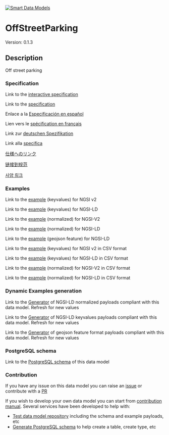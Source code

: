 [![Smart Data Models](https://smartdatamodels.org/wp-content/uploads/2022/01/SmartDataModels_logo.png "Logo")](https://smartdatamodels.org)
# OffStreetParking
Version: 0.1.3

## Description 

Off street parking
### Specification

Link to the [interactive specification](https://swagger.lab.fiware.org/?url=https://smart-data-models.github.io/dataModel.Parking/OffStreetParking/swagger.yaml)

Link to the [specification](https://github.com/smart-data-models/dataModel.Parking/blob/master/OffStreetParking/doc/spec.md)

Enlace a la [Especificación en español](https://github.com/smart-data-models/dataModel.Parking/blob/master/OffStreetParking/doc/spec_ES.md)

Lien vers le [spécification en français](https://github.com/smart-data-models/dataModel.Parking/blob/master/OffStreetParking/doc/spec_FR.md)

Link zur [deutschen Spezifikation](https://github.com/smart-data-models/dataModel.Parking/blob/master/OffStreetParking/doc/spec_DE.md)

Link alla [specifica](https://github.com/smart-data-models/dataModel.Parking/blob/master/OffStreetParking/doc/spec_IT.md)

[仕様へのリンク](https://github.com/smart-data-models/dataModel.Parking/blob/master/OffStreetParking/doc/spec_JA.md)

[链接到规范](https://github.com/smart-data-models/dataModel.Parking/blob/master/OffStreetParking/doc/spec_ZH.md)

[사양 링크](https://github.com/smart-data-models/dataModel.Parking/blob/master/OffStreetParking/doc/spec_KO.md)
### Examples

Link to the [example](https://smart-data-models.github.io/dataModel.Parking/OffStreetParking/examples/example.json) (keyvalues) for NGSI v2

Link to the [example](https://smart-data-models.github.io/dataModel.Parking/OffStreetParking/examples/example.jsonld) (keyvalues) for NGSI-LD

Link to the [example](https://smart-data-models.github.io/dataModel.Parking/OffStreetParking/examples/example-normalized.json) (normalized) for NGSI-V2

Link to the [example](https://smart-data-models.github.io/dataModel.Parking/OffStreetParking/examples/example-normalized.jsonld) (normalized) for NGSI-LD

Link to the [example](https://smart-data-models.github.io/dataModel.Parking/OffStreetParking/examples/example-geojsonfeature.json) (geojson feature) for NGSI-LD

Link to the [example](https://github.com/smart-data-models/dataModel.Parking/blob/master/OffStreetParking/examples/example.json.csv) (keyvalues) for NGSI v2 in CSV format

Link to the [example](https://github.com/smart-data-models/dataModel.Parking/blob/master/OffStreetParking/examples/example.jsonld.csv) (keyvalues) for NGSI-LD in CSV format

Link to the [example](https://github.com/smart-data-models/dataModel.Parking/blob/master/OffStreetParking/examples/example-normalized.json.csv) (normalized) for NGSI-V2 in CSV format

Link to the [example](https://github.com/smart-data-models/dataModel.Parking/blob/master/OffStreetParking/examples/example-normalized.jsonld.csv) (normalized) for NGSI-LD in CSV format
### Dynamic Examples generation

Link to the [Generator](https://smartdatamodels.org/extra/ngsi-ld_generator.php?schemaUrl=https://raw.githubusercontent.com/smart-data-models/dataModel.Parking/master/OffStreetParking/schema.json&email=info@smartdatamodels.org) of NGSI-LD normalized payloads compliant with this data model. Refresh for new values

Link to the [Generator](https://smartdatamodels.org/extra/ngsi-ld_generator_keyvalues.php?schemaUrl=https://raw.githubusercontent.com/smart-data-models/dataModel.Parking/master/OffStreetParking/schema.json&email=info@smartdatamodels.org) of NGSI-LD keyvalues payloads compliant with this data model. Refresh for new values

Link to the [Generator](https://smartdatamodels.org/extra/geojson_features_generator.php?schemaUrl=https://raw.githubusercontent.com/smart-data-models/dataModel.Parking/master/OffStreetParking/schema.json&email=info@smartdatamodels.org) of geojson feature format payloads compliant with this data model. Refresh for new values
### PostgreSQL schema

Link to the [PostgreSQL schema](https://github.com/smart-data-models/dataModel.Parking/blob/master/OffStreetParking/schema.sql) of this data model
### Contribution

 If you have any issue on this data model you can raise an [issue](https://github.com/smart-data-models/dataModel.Parking/issues)  or contribute with a [PR](https://github.com/smart-data-models/dataModel.Parking/pulls)

 If you wish to develop your own data model you can start from [contribution manual](https://bit.ly/contribution_manual). Several services have been developed to help with: 
 - [Test data model repository](https://smartdatamodels.org/index.php/data-models-contribution-api/) including the schema and example payloads, etc
 - [Generate PostgreSQL schema](https://smartdatamodels.org/index.php/sql-service/) to help create a table, create type, etc